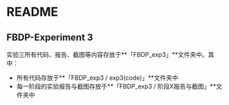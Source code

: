 # README

## FBDP-Experiment 3

实验三所有代码、报告、截图等内容存放于**「FBDP_exp3」**文件夹中。其中：

* 所有代码存放于**「FBDP_exp3 / exp3(code)」**文件夹中
* 每一阶段的实验报告与截图存放于**「FBDP_exp3 / 阶段X报告与截图」**文件夹中

